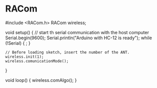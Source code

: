 # RACom

#include <RACom.h>
RACom wireless;
 
void setup() 
{
    // start th serial communication with the host computer
    Serial.begin(9600);
    Serial.println("Arduino with HC-12 is ready");
    while (!Serial) {
      ;
    }

    // Before loading sketch, insert the number of the ANT.
    wireless.init(1);
    wireless.comunicationMode();
}
 
void loop()
{
  wireless.comAlgo();
}
